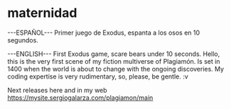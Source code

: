 # maternidad
---ESPAÑOL--- Primer juego de Exodus, espanta a los osos en 10 segundos. 

---ENGLISH--- First Exodus game, scare bears under 10 seconds.
Hello, this is the very first scene of my fiction multiverse of Plagiamón. Is set in 1400 when the world is about to change with the ongoing discoveries.
My coding expertise is very rudimentary, so, please, be gentle. :v

Next releases here and in my web https://mysite.sergiogalarza.com/plagiamon/main
